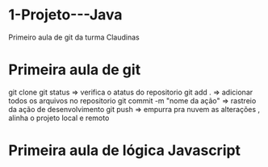 # 1-Projeto---Java
Primeiro aula de git da turma Claudinas

# Primeira aula de git
 git clone <caminho do repositorio> 
 git status => verifica o atatus do repositorio
 git add . => adicionar todos os arquivos no repositorio
 git commit -m "nome da ação" => rastreio da ação de desenvolvimento
 git push => empurra pra nuvem as alterações , alinha o projeto local e remoto  

# Primeira aula de lógica Javascript